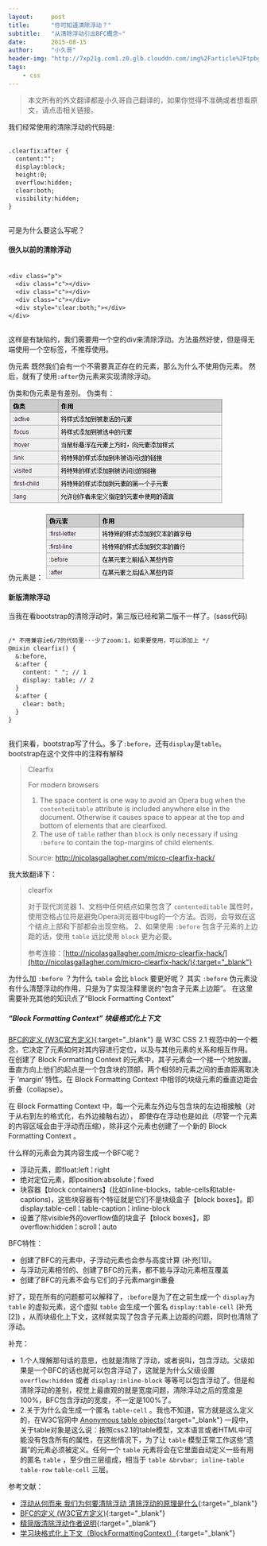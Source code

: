 ```yaml
---
layout:     post
title:      "你可知道清除浮动？"
subtitle:   "从清除浮动引出BFC概念~"
date:       2015-08-15
author:     "小久哥"
header-img: "http://7xp21g.com1.z0.glb.clouddn.com/img%2Farticle%2Ftpbg%2Fclearfix.jpg"
tags:
    - css
---
```


> 本文所有的外文翻译都是小久哥自己翻译的，如果你觉得不准确或者想看原文，请点击相关链接。

我们经常使用的清除浮动的代码是:
<pre>
	<code>
.clearfix:after { 
  content:"";
  display:block;
  height:0;
  overflow:hidden;
  clear:both;
  visibility:hidden;
}
	</code>
</pre>
可是为什么要这么写呢？

#### 很久以前的清除浮动
<pre>
	<code>
&lt;div class="p"&gt;
  &lt;div class="c"&gt;&lt;/div&gt;
  &lt;div class="c"&gt;&lt;/div&gt;
  &lt;div class="c"&gt;&lt;/div&gt;
  &lt;div style="clear:both;"&gt;&lt;/div&gt;
&lt;/div&gt;
	</code>
</pre>

这样是有缺陷的，我们需要用一个空的div来清除浮动。方法虽然好使，但是得无端使用一个空标签，不推荐使用。

伪元素
既然我们会有一个不需要真正存在的元素，那么为什么不使用伪元素。
然后，就有了使用`:after`伪元素来实现清除浮动。

伪类和伪元素是有差别。
伪类有：
![img](/img/article/insert/20150815/weilei.jpg)

伪元素是：
![img](/img/article/insert/20150815/weiyuansu.jpg)

#### 新版清除浮动
当我在看bootstrap的清除浮动时，第三版已经和第二版不一样了。(sass代码)
<pre>
	<code>
/* 不用兼容ie6/7的代码里···少了zoom:1，如果要使用，可以添加上 */
@mixin clearfix() {
  &:before,
  &:after {
	content: " "; // 1
	display: table; // 2
  }
  &:after {
	clear: both;
  }
}
	</code>
</pre>
我们来看，bootstrap写了什么。多了`:before`，还有`display`是`table`。
bootstrap在这个文件中的注释有解释

> Clearfix
>
> For modern browsers
> 1. The space content is one way to avoid an Opera bug when the
>    `contenteditable` attribute is included anywhere else in the document.
>    Otherwise it causes space to appear at the top and bottom of elements
>    that are clearfixed.
> 2. The use of `table` rather than `block` is only necessary if using
>    `:before` to contain the top-margins of child elements.
>
> Source: http://nicolasgallagher.com/micro-clearfix-hack/

我大致翻译下：

> clearfix
>
> 对于现代浏览器
> 1、文档中任何结点如果包含了 `contenteditable` 属性时，使用空格占位符是避免Opera浏览器中bug的一个方法。否则，会导致在这个结点上部和下部都会出现空格。
> 2、如果使用 `:before` 包含子元素的上边距的话，使用 `table` 远比使用 `block` 更为必要。
>
> 参考连接：[http://nicolasgallagher.com/micro-clearfix-hack/](http://nicolasgallagher.com/micro-clearfix-hack/){:target="_blank"}

为什么加 `:before` ？为什么 `table` 会比 `block` 要更好呢？
其实 `:before` 伪元素没有什么清楚浮动的作用，只是为了实现注释里说的“包含子元素上边距”。
在这里需要补充其他的知识点了“Block Formatting Context”

##### “Block Formatting Context” 块级格式化上下文

[BFC的定义 (W3C官方定义)](http://www.w3.org/TR/CSS21/visuren.html#block-formatting){:target="_blank"}
是 W3C CSS 2.1 规范中的一个概念，它决定了元素如何对其内容进行定位，以及与其他元素的关系和相互作用。
在创建了 Block Formatting Context 的元素中，其子元素会一个接一个地放置。垂直方向上他们的起点是一个包含块的顶部，两个相邻的元素之间的垂直距离取决于 ‘margin’ 特性。在 Block Formatting Context 中相邻的块级元素的垂直边距会折叠（collapse）。

在 Block Formatting Context 中，每一个元素左外边与包含块的左边相接触（对于从右到左的格式化，右外边接触右边）， 即使存在浮动也是如此（尽管一个元素的内容区域会由于浮动而压缩），除非这个元素也创建了一个新的 Block Formatting Context 。

什么样的元素会为其内容生成一个BFC呢？

* 浮动元素，即float:left &brvbar; right
* 绝对定位元素，即position:absolute &brvbar; fixed
* 块容器【block containers】(比如inline-blocks，table-cells和table-captions)，这些块容器有个特征就是它们不是块级盒子【block boxes】。即display:table-cell &brvbar; table-caption &brvbar; inline-block
* 设置了除visible外的overflow值的块盒子【block boxes】，即overflow:hidden &brvbar; scroll &brvbar; auto

BFC特性：

* 创建了BFC的元素中，子浮动元素也会参与高度计算 (补充[1])。
* 与浮动元素相邻的、创建了BFC的元素，都不能与浮动元素相互覆盖
* 创建了BFC的元素不会与它们的子元素margin重叠

好了，现在所有的问题都可以解释了，`:before`是为了在之前生成一个 `display`为 `table` 的虚拟元素，这个虚拟 `table` 会生成一个匿名 `display:table-cell` (补充[2]) ，从而块级化上下文，这样就实现了包含子元素上边距的问题，同时也清除了浮动。

补充：

* 1.个人理解那句话的意思，也就是清除了浮动，或者说叫，包含浮动。父级如果是一个BFC的话也就可以包含浮动了，这就是为什么父级设置 `overflow:hidden` 或者 `display:inline-block` 等等可以包含浮动了。但是和清除浮动的差别，视觉上最直观的就是宽度问题，清除浮动之后的宽度是100%，BFC包含浮动的宽度，不一定是100%了。
* 2.关于为什么会生成一个匿名 `table-cell` 。我也不知道，官方就是这么定义的，在W3C官网中 [Anonymous table objects](http://www.w3.org/TR/CSS2/tables.html#anonymous-boxes){:target="_blank"} 一段中，关于table对象是这么说：按照css2.1的table模型，文本语言或者HTML中可能没有包含所有的属性，在这些情况下，为了让 `table` 模型正常工作这些“遗漏”的元素必须被定义。任何一个 `table` 元素将会在它里面自动定义一些有用的匿名 `table` ，至少由三层组成，相当于 `table &brvbar; inline-table` `table-row` `table-cell` 三层。

参考文献：

* [浮动从何而来 我们为何要清除浮动 清除浮动的原理是什么](http://www.jb51.net/css/67471.html){:target="_blank"}
* [BFC的定义 (W3C官方定义)](http://www.w3.org/TR/CSS21/visuren.html#block-formatting){:target="_blank"}
* [精简版清除浮动作者说明](http://nicolasgallagher.com/micro-clearfix-hack/){:target="_blank"}
* [学习块格式化上下文（BlockFormattingContext）](http://www.cnblogs.com/elcarim5efil/p/4745796.html){:target="_blank"}
